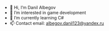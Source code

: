 - 👋 Hi, I’m Danil Albegov
- 👀 I’m interested in game development
- 🌱 I’m currently learning C#
- 📫 Contact email: albegov.danil123@yandex.ru

<!---
Albegov/Albegov is a ✨ special ✨ repository because its `README.md` (this file) appears on your GitHub profile.
You can click the Preview link to take a look at your changes.
--->
